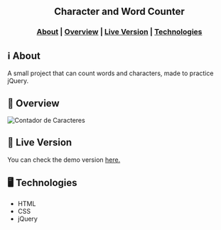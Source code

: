 <h2 align="center">Character and Word Counter</h2>

<h3 align="center">  
  <a href="#information_source-about">About</a> | 
   <a href="#page_facing_up-overview">Overview</a> |
  <a href="#link-live-version">Live Version</a> |
  <a href="#desktop_computer-technologies">Technologies</a> 
</h3>


## :information_source: About
A small project that can count words and characters, made to practice jQuery.

## :page_facing_up: Overview


![Contador de Caracteres](https://user-images.githubusercontent.com/34722707/106494187-e1246f00-6498-11eb-932a-2cf2eb133363.gif)


## :link: Live Version


You can check the demo version <a href="https://word-characters-counter.netlify.app/">here.</a>


## :desktop_computer: Technologies
<ul>
  <li>HTML</li>
  <li>CSS</li>
  <li>jQuery</li>
</ul>

